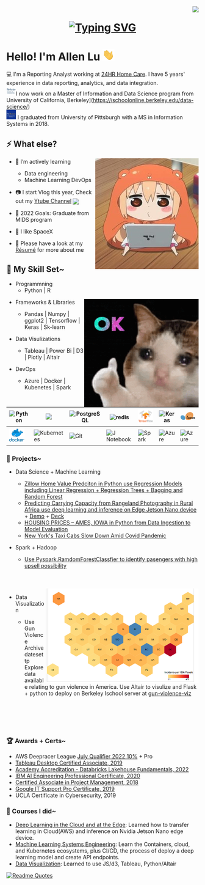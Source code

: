 <img align="right" src="https://visitor-badge.laobi.icu/badge?page_id=wolu0901.wolu0901">

<h1 align="center">
<a href="https://git.io/typing-svg"><img src="https://readme-typing-svg.herokuapp.com?font=Silkscreen&size=30&duration=2000&pause=300&color=1A63F7&background=45FF1400&center=true&vCenter=true&width=435&lines=AN+Analyst;<A+Data+Developer/>;A+Vlogger" alt="Typing SVG" /></a>
</h1>




# Hello! I'm Allen Lu <img src="https://raw.githubusercontent.com/ABSphreak/ABSphreak/master/gifs/Hi.gif" height="30px">
💻 I'm a Reporting Analyst working at [24HR Home Care](https://www.24hrcares.com/). I have 5 years' experience in data reporting, analytics, and data integration. 
<br> <img title="UC logo" height="25" src="images/uc.jpg">I now work on a Master of Information and Data Science program from University of California, Berkeley](https://ischoolonline.berkeley.edu/data-science/) <br><img title="Pitt logo" height="25" src="images/pitt.jpg"> I graduated from University of Pittsburgh with a MS in Information Systems in 2018.

## ⚡️ What else?

<img align="right" src="images/qq.jpg">

- 🌱 I’m actively learning 
  - Data engineering
  - Machine Learning DevOps



- 📷 I start Vlog this year, Check out my [Ytube Channel](https://www.youtube.com/channel/UCH1X_aiihaPJ4i7KudmE3Iw)
<img align="center" src="https://img.shields.io/youtube/channel/views/UCH1X_aiihaPJ4i7KudmE3Iw?style=social"><br>
- 🥅 2022 Goals: Graduate from MIDS program



- 🚀 I like SpaceX
- 📝 Please have a look at my <a href="https://drive.google.com/file/d/1TJJ3IVJlhN0AUAe9Bzfw5aLg1eEC1k8z/view?usp=sharing">Résumé</a> for more about me



## 🔋 My Skill Set~



  - Programmning
    - Python | R
    
 <img align="right" src="images/cat.gif"  width="300">    
    
  - Frameworks & Libraries
    - Pandas | Numpy | ggplot2 | Tensorflow | Keras | Sk-learn
    


  - Data Visulizations
    - Tableau | Power Bi | D3 | Plotly | Altair
  - DevOps
    - Azure | Docker | Kubenetes | Spark 


<img title="Python" alt="Python" width="40px" src="https://raw.githubusercontent.com/jmnote/z-icons/master/svg/python.svg" />|<img width="40px" src="https://user-images.githubusercontent.com/25181517/184117132-9e89a93b-65fb-47c3-91e7-7d0f99e7c066.png">|<img alt="PostgreSQL" title="PostgreSQL" width="40px" src="https://user-images.githubusercontent.com/25181517/117208740-bfb78400-adf5-11eb-97bb-09072b6bedfc.png">|<img alt="redis" title="redis" width="40px" src="https://user-images.githubusercontent.com/25181517/182884894-d3fa6ee0-f2b4-4960-9961-64740f533f2a.png">|<img title="TensorFlow" alt="TensorFlow" width="40px" src="https://raw.githubusercontent.com/github/explore/master/topics/tensorflow/tensorflow.png">|<img title="Keras" alt="Keras" width="40px" src="https://upload.wikimedia.org/wikipedia/commons/thumb/a/ae/Keras_logo.svg/240px-Keras_logo.svg.png">|<img title="Scikit-Learn" alt="Scikit Learn" width="40px" src="https://raw.githubusercontent.com/github/explore/master/topics/scikit-learn/scikit-learn.png">
|--|--|--|--|--|--|--|
<img title="Docker" alt="Docker" width="40px" src="https://raw.githubusercontent.com/github/explore/master/topics/docker/docker.png">|<img title="Kubernetes" alt="Kubernetes" width="40px" src="https://user-images.githubusercontent.com/25181517/182534006-037f08b5-8e7b-4e5f-96b6-5d2a5558fa85.png">|<img title="Git" alt="Git" width="40px" src="https://user-images.githubusercontent.com/25181517/117364277-fc4eb280-aebd-11eb-8769-a3583c6a2037.png">|<img title="J Notebook" alt="J Notebook" width="40px" src="https://user-images.githubusercontent.com/25181517/183914128-3fc88b4a-4ac1-40e6-9443-9a30182379b7.png">|<img title="Spark" alt="Spark" width="40px" src="https://user-images.githubusercontent.com/25181517/184357834-eba1eee1-6074-4b9c-8ed3-5373868096cc.png">|<img title="Azure" alt="Azure" width="40px" src="https://user-images.githubusercontent.com/25181517/183911544-95ad6ba7-09bf-4040-ac44-0adafedb9616.png">|<img title="Azure" alt="Azure" width="40px" src="https://powerbi.microsoft.com/pictures/shared/social/social-default-image.png">|<img title="Tableau" alt="Tableau" width="40px" src="https://cdn.filepicker.io/api/file/jZDILlufSOSDOkuJTZ7J">



### 💾 Projects~
- Data Science + Machine Learning
  - [Zillow Home Value Predciton in Python use Regression Models including Linear Regression + Regression Trees + Bagging and Random Forest](https://github.com/wolu0901/BMIS2542-datascience-project)
  - [Predicting Carrying Capacity from Rangeland Photography in Rural Africa use deep learning and inference on Edge Jetson Nano device](https://github.com/kevinlustig/w251-Final-Project) + [Demo](https://drive.google.com/file/d/1-IAa56qbo13TjvX4EtEWJep2q0iyltF7/view?resourcekey) + [Deck](https://docs.google.com/presentation/d/1t7W0DqorbW_hzE7vtjiGAYsmoiR7pyOwNaSZp4vj9qA/edit#slide=id.g105674f3e15_1_0)
  - [HOUSING PRICES – AMES, IOWA in Python from Data Ingestion to Model Evaluation](https://docs.google.com/presentation/d/1wHbtQH4DnqiwpuiRC2gCtggRTovIEXLRM6Mav24qDDo/edit#slide=id.g123db0d5778_0_0)
  - [New York's Taxi Cabs Slow Down Amid Covid Pandemic](https://docs.google.com/presentation/d/11UnQiot3doi0THIzaZL2Yx-GRX9btWlYoogu_W7OnPU/edit#slide=id.p)
- Spark + Hadoop
  - [Use Pyspark.RamdomForestClassfier to identify pasengers with high upsell possibility](https://github.com/wolu0901/upgrade_passenger_filter_using_spark/blob/master/upgrade_passenger_filter_prototype.ipynb)
<br><br><br><br>
<a href="https://apps-spring21.ischool.berkeley.edu/gun-violence-viz/"><img align="right" src="images/data visual.png"  width="400"></a>

- Data Visualization
  - Use Gun Violence Archive dateset tp Explore data available relating to gun violence in America. Use Altair to visulize and Flask + python to deploy on Berkeley Ischool server at [gun-violence-viz](https://apps-spring21.ischool.berkeley.edu/gun-violence-viz/)

<br><br><br><br>
### 🏆 Awards + Certs~
- AWS Deepracer League [July Qualifier 2022 10%](https://us-east-1.console.aws.amazon.com/deepracer/home?region=us-east-1#league/arn%3Aaws%3Adeepracer%3A%3A%3Aleaderboard%2Fa9bd445e-dca8-4df1-8db1-4a49c2cad008) + Pro
- [Tableau Desktop Certified Associate, 2019](https://www.credly.com/badges/2ea60d72-6d52-41a0-bb7f-95ad7649da93/linked_in_profile)
- [Academy Accreditation - Databricks Lakehouse Fundamentals, 2022](https://credentials.databricks.com/eba9766a-dc2f-4079-81de-1fc93679dbe1)
- [IBM AI Engineering Professional Certificate, 2020](https://www.credly.com/badges/00f4a51e-c2cc-4af8-9103-d8bdea9ccf6e/linked_i)
- [Certified Associate in Project Management, 2018](https://www.credly.com/badges/2f43d77e-8a58-4f1d-8858-15d9d3b389fe/linked_in_profile)
- [Google IT Support Pro Certificate, 2019](https://www.coursera.org/account/accomplishments/specialization/GSZBSDB66VHH)
- UCLA Certificate in Cybersecurity, 2019


### 🧱 Courses I did~
- [Deep Learning in the Cloud and at the Edge](https://ischoolonline.berkeley.edu/data-science/curriculum/deep-learning-in-the-cloud/): Learned how to transfer learning in Cloud(AWS) and inference on Nvidia Jetson Nano edge device.
- [Machine Learning Systems Engineering](https://ischoolonline.berkeley.edu/data-science/curriculum/machine-learning-engineering-systems/): Learn the Containers, cloud, and Kubernetes ecosystems, plus CI/CD, the process of deploy a deep learning model and create API endpoints.
- [Data Visualization](https://ischoolonline.berkeley.edu/data-science/curriculum/data-visualization/): Learned to use JS/d3, Tableau, Python/Altair


[![Readme Quotes](https://quotes-github-readme.vercel.app/api?type=horizontal&theme=dark)](https://github.com/piyushsuthar/github-readme-quotes)

<!--
**wolu0901/wolu0901** is a ✨ _special_ ✨ repository because its `README.md` (this file) appears on your GitHub profile.
-->
